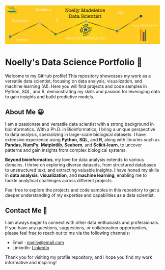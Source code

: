 ![Data Science Image](banderole.png)

# Noelly's Data Science Portfolio  👋

Welcome to my GitHub profile! This repository showcases my work as a versatile data scientist, focusing on data analysis, visualization, and machine learning (AI). Here you will find projects and code samples in Python, SQL, and R, demonstrating my skills and passion for leveraging data to gain insights and build predictive models. 

## About Me 😀

I am a passionate and versatile data scientist with a strong background in bioinformatics. With a Ph.D. in Bioinformatics, I bring a unique perspective to data analysis, specializing in large-scale biological datasets. I have extensive experience using **Python**, **SQL**, and **R**, along with libraries such as **Pandas**, **NumPy**, **Matplotlib**, **Seaborn**, and **Scikit-learn**, to uncover patterns and gain insights from complex biological systems.

**Beyond bioinformatics**, my love for data analysis extends to various domains. I thrive on exploring diverse datasets, from structured databases to unstructured text, and extracting valuable insights. I have honed my skills in **data analysis**, **visualization**, and **machine learning**, enabling me to tackle analytical challenges across different projects.


Feel free to explore the projects and code samples in this repository to get a deeper understanding of my expertise and capabilities as a data scientist.


## Contact Me 📧

I am always eager to connect with other data enthusiasts and professionals. If you have any questions, suggestions, or collaboration opportunities, please feel free to reach out to me via the following channels:

- Email : [noelly@email.com](mailto:noelly@email.com) 
- LinkedIn: [LinkedIn](https://fr.linkedin.com/in/noelly-madeleine-62b62699)

Thank you for visiting my profile repository, and I hope you find my work informative and inspiring!
